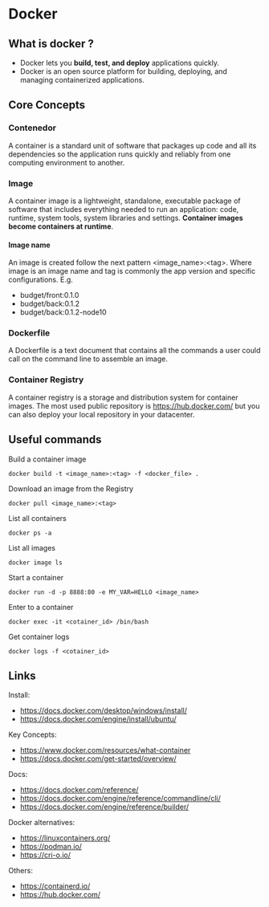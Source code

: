 # Docker

## What is docker ?
- Docker lets you **build, test, and deploy** applications quickly.
- Docker is an open source platform for building, deploying, and managing containerized applications. 

## Core Concepts

### Contenedor
A container is a standard unit of software that packages up code and all its dependencies so the application runs quickly and reliably from one computing environment to another.

### Image
A container image is a lightweight, standalone, executable package of software that includes everything needed to run an application: code, runtime, system tools, system libraries and settings. **Container images become containers at runtime**.

#### Image name
An image is created follow the next pattern \<image_name\>:\<tag\>. Where image is an image name and tag is commonly the app version and specific configurations. E.g.

- budget/front:0.1.0
- budget/back:0.1.2
- budget/back:0.1.2-node10

### Dockerfile
A Dockerfile is a text document that contains all the commands a user could call on the command line to assemble an image.

### Container Registry
A container registry is a storage and distribution system for container images. The most used public repository is https://hub.docker.com/ but you can also deploy your local repository in your datacenter.

## Useful commands

Build a container image
```
docker build -t <image_name>:<tag> -f <docker_file> .
```

Download an image from the Registry
```
docker pull <image_name>:<tag>
```

List all containers
```
docker ps -a
```

List all images
```
docker image ls
```

Start a container
```
docker run -d -p 8888:80 -e MY_VAR=HELLO <image_name>
```

Enter to a container
```
docker exec -it <cotainer_id> /bin/bash
```

Get container logs
```
docker logs -f <cotainer_id>
```

## Links
Install:
- https://docs.docker.com/desktop/windows/install/
- https://docs.docker.com/engine/install/ubuntu/

Key Concepts:
- https://www.docker.com/resources/what-container
- https://docs.docker.com/get-started/overview/

Docs:
- https://docs.docker.com/reference/
- https://docs.docker.com/engine/reference/commandline/cli/
- https://docs.docker.com/engine/reference/builder/

Docker alternatives:
- https://linuxcontainers.org/
- https://podman.io/
- https://cri-o.io/

Others:
- https://containerd.io/
- https://hub.docker.com/